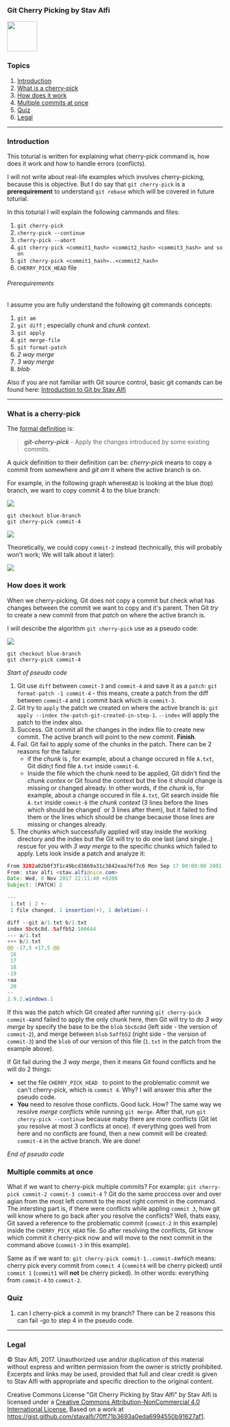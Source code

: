 ### Git Cherry Picking by Stav Alfi

<img src="http://pvsousalima.github.io/grupython_apresentacao/images/Git-Icon-Black.png" width="70" height="70">

### Topics

1. [Introduction](#introduction)
2. [What is a cherry-pick](#what-is-a-cherry-pick)
3. [How does it work](#how-does-it-work)
4. [Multiple commits at once](#multiple-commits-at-once)
5. [Quiz](#quiz)
6. [Legal](#legal)

---

### Introduction

This toturial is written for explaining what cherry-pick command is, how does it work and how to handle errors (conflicts).

I will not write about real-life examples which involves cherry-picking, because this is
objective. But I do say that `git cherry-pick` is a __prerequirement__ to understand `git rebase` which will be covered in future toturial.

In this toturial I will explain the following cammands and files:
1. `git cherry-pick`
2. `cherry-pick --continue`
3. `cherry-pick --abort`
4. `git cherry-pick <commit1_hash> <commit2_hash> <commit3_hash> and so on`
5. `git cherry-pick <commit1_hash>..<commit2_hash>`
6. `CHERRY_PICK_HEAD` file

###### Prerequirements

I assume you are fully understand the following git commands concepts:
1. `git am`
2. `git diff` ; especially _chunk_ and _chunk context_.
3. `git apply`
4. `git merge-file`
5. `git format-patch`
6. _2 way merge_
7. _3 way merge_
8. _blob_

Also if you are not familiar with Git source control, basic git comands can be found here: [Introduction to Git by Stav Alfi](https://gist.github.com/stavalfi/1020abe20960c2daf215410da56250eb)

---

### What is a cherry-pick

The [formal definition](https://git-scm.com/docs/git-cherry-pick) is:

> ___git-cherry-pick___ - Apply the changes introduced by some existing commits.

A quick definition to their definition can be: _cherry-pick_ means to copy a commit from somewhere and _git am_ it where the active branch is on.

For example,  in the following graph where`HEAD` is looking at the blue (top) branch, we want to copy commit 4 to the blue branch:

![](https://i.imgur.com/FGyDQKO.jpg)

```git
git checkout blue-branch
git cherry-pick commit-4
```
![](https://i.imgur.com/uthHw1m.jpg)

Theoretically, we could copy `commit-2` instead (technically, this will probably won't work; We will talk about it later):

![](https://i.imgur.com/p1ZPzNK.jpg)

### How does it work

When we cherry-picking, Git does not copy a commit but check what has changes between the commit we want to copy and it's parent. Then Git _try_ to create a new commit from that _patch_ on where the active branch is.  

I will describe the algorithm `git cherry-pick` use as a pseudo code:

![](https://i.imgur.com/FGyDQKO.jpg)

```git
git checkout blue-branch
git cherry-pick commit-4
```

_Start of pseudo code_

1. Git use `diff` between `commit-3` and `commit-4` and save it as a `patch`:
`git format-patch -1 commit-4` - this means, create a patch from the diff between `commit-4` and `1` commit back which is `commit-3`.
2. Git try to `apply` the patch we created on where the active branch is:
`git apply --index the-patch-git-created-in-step-1`. `--index` will apply the patch to the index also.
3. Success. Git commit all the changes in the index file to create new commit. The active branch will point to the new commit. __Finish__.
4. Fail. Git fail to apply some of the chunks in the patch.  There can be 2 reasons for the failure:
      * if the _chunk_ is , for example, about a change occured in file `A.txt`, Git didn;t find file `A.txt` inside `commit-6`.
      * Inside the file  which the chunk need to be applied, Git didn't find the _chunk contex_ or Git found the context but the line it should change is missing or changed already. In other words, if the _chunk_ is, for example, about a change occured in file `A.txt`, Git search inside file `A.txt` inside `commit-6` the _chunk context_ (3 lines before the lines which should be changed` or 3 lines after them), but it failed to find them or the lines which should be change because those lines are missing or changes already.
5. The chunks which successfully applied will stay inside the working directory and the index but the Git will try to do one last (and single..) rescue for you with _3 way merge_ to the specific chunks which failed to apply.  Lets look inside a patch and analyze it:

```java
From 3282a02b0f3f1c49bcd3869a31c3842eaa76f7c6 Mon Sep 17 00:00:00 2001
From: stav alfi <stav.alfi@nice.com>
Date: Wed, 8 Nov 2017 22:11:40 +0200
Subject: [PATCH] 2

---
 1.txt | 2 +-
 1 file changed, 1 insertion(+), 1 deletion(-)

diff --git a/1.txt b/1.txt
index 5bc6c8d..5affb52 100644
--- a/1.txt
+++ b/1.txt
@@ -17,5 +17,5 @@
 16
 17
 18
-19
+aa
 20
-- 
2.9.2.windows.1
```
If this was the patch which Git created after running `git cherry-pick commit-4`and failed to apply the only chunk here, then Git will try to do _3 way merge_ by specify the base to be the `blob` `5bc6c8d` (left side - the version of `commit-2`), and merge between `blob` `5affb52` (right side - the version of `commit-3`) and the `blob` of our version of this file (`1.txt` in the patch from the example above). 

If Git fail during the _3 way merge_, then it means Git found conflicts and he will do 2 things:
* set the file `CHERRY_PICK_HEAD ` to point to the problematic commit we can't cherry-pick, which is `commit 4`. Why? I will answer this after the pseudo code.
* __You__ need to resolve those conflicts. Good luck. How? The same way we resolve _merge conflicts_ while running `git merge`. After that, run `git cherry-pick --continue` because maby there are more conflicts (Git let you resolve at most 3 conflicts at once). if everything goes well from here and no conflicts are found, then a new commit will be created: `commit-4` in the active branch. We are done!

_End of pseudo code_

### Multiple commits at once

What if we want to cherry-pick multiple commits? For example: `git cherry-pick commit-2 commit-3 commit-4` ? Git do the same proccess over and over agian from the most left commit to the most right commit in the command.
The intersting part is, if there were conflicts while appling `commit 3`, how git will know where to go back after you resolve the conflicts? Well, thats easy, Git saved a reference to the problematic commit (`commit-2` in this example) inside the `CHERRY_PICK_HEAD` file. So after resolving the conflicts, Git know which commit it cherry-pick now and will move to the next commit in the command above (`commit-3` in this example).

Same as if we want to: `git cherry-pick commit-1..commit-4`which means: cherry pick every commit from `commit 4` (`commit4` will be cherry picked) until `commit 1`  (`commit1` will __not__ be cherry picked). In other words: everything from `commit-4` to `commit-2`.

### Quiz

1. can I cherry-pick a commit in my branch? There can be 2 reasons this can fail -go to step 4 in the pseudo code.

-----

### Legal

© Stav Alfi, 2017. Unauthorized use and/or duplication of this material without express and written permission from the owner is strictly prohibited. Excerpts and links may be used, provided that full and clear
credit is given to Stav Alfi with appropriate and specific direction to the original content.

Creative Commons License "Git Cherry Picking by Stav Alfi" by Stav Alfi is licensed under a [Creative Commons Attribution-NonCommercial 4.0 International License.](http://creativecommons.org/licenses/by-nc/4.0/)
Based on a work at https://gist.github.com/stavalfi/70ff71b3693a0eda6994550b91627af1.